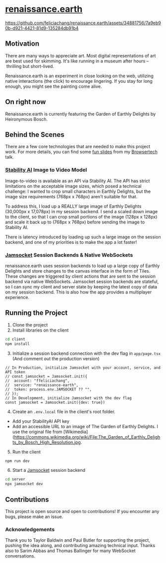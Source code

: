 # [renaissance.earth](https://www.renaissance.earth/)


https://github.com/feliciachang/renaissance.earth/assets/34881756/7a9eb90b-d921-4421-81d9-135284db91b4



## Motivation

There are many ways to appreciate art. Most digital representations of art are best used for skimming. It's like running in a museum after hours – thrilling but short-lived.

Renaissance.earth is an experiment in close looking on the web, utilizing native interactions (the click) to encourage lingering. If you stay for long enough, you might see the painting come alive.

## On right now
Renaissance.earth is currently featuring the Garden of Earthly Delights by Heironymous Bosch.

## Behind the Scenes

There are a few core technologies that are needed to make this project work. For more details, you can find some [fun slides](https://tome.app/drifting-6af/constraints-creativity-clten4c0808ftoa613mq5c36z) from my [Browsertech](https://browsertech.com/nyc) talk. 

### [Stability AI](https://platform.stability.ai/docs/api-reference#tag/v2alphageneration/paths/~1v2alpha~1generation~1image-to-video/post) Image to Video Model
Image-to-video is available as an API via Stability AI. The API has strict limitations on the acceptable image sizes, which posed a technical challenge: I wanted to crop small characters in Earthly Delights, but the image size requirements (768px x 768px) aren't suitable for that.

To address this, I load up a REALLY large image of Earthly Delights (30,000px x 17,078px) in my session backend. I send a scaled down image to the client, so that I can crop small portions of the image (128px x 128px) and scale it back up to (768px x 768px) before sending the image to Stability AI.

There is latency introduced by loading up such a large image on the session backend, and one of my priorities is to make the app a lot faster!

### [Jamsocket](https://docs.jamsocket.com/) Session Backends & Native WebSockets
renaissance.earth uses session backends to load up a large copy of Earthly Delights and store changes to the canvas interface in the form of Tiles. These changes are triggered by client actions that are sent to the session backend via native WebSockets. Jamsocket session backends are stateful, so I can sync my client and server state by keeping the latest copy of data on my session backend. This is also how the app provides a multiplayer experience.

## Running the Project

1. Clone the project
2. Install libraries on the client
```bash
cd client
npm install
```
3. Initialize a session backend connection with the dev flag in `app/page.tsx`
(And comment out the production version)
```tsx
// In Production, initialize Jamsocket with your account, service, and API token
// const jamsocket = Jamsocket.init({
//  account: "ffeliciachang",
//  service: "renaissance-earth",
//  token: process.env.JAMSOCKET ?? "",
// });
// In Development, initialize Jamsocket with the dev flag
const jamsocket = Jamsocket.init({dev: true})
```
4. Create an `.env.local` file in the client's root folder.
- Add your StabilityAI API key
- Add an accessible URL to an image of The Garden of Earthly Delights. I use the original file from [Wikimedia](https://commons.wikimedia.org/wiki/File:The_Garden_of_Earthly_Delights_by_Bosch_High_Resolution.jpg.
5. Run the client
```bash
npm run dev
```
6. Start a [Jamsocket](https://docs.jamsocket.com/) session backend
```bash
cd server
npx jamsocket dev
```

## Contributions
This project is open source and open to contributions! If you encounter any bugs, please make an issue.

### Acknowledgements
Thank you to Taylor Baldwin and Paul Butler for supporting the project, pushing the idea along, and contributing amazing technical input. Thanks also to Sarim Abbas and Thomas Ballinger for many WebSocket conversations.
